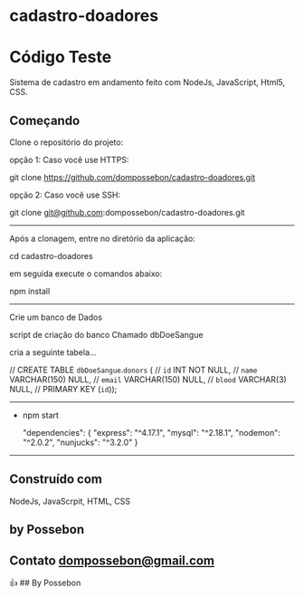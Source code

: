 # cadastro-doadores


# Código Teste

Sistema de cadastro em andamento feito com NodeJs, JavaScript, Html5, CSS.


## Começando

Clone o repositório do projeto:

opção 1: 
Caso você use HTTPS:

git clone https://github.com/dompossebon/cadastro-doadores.git

opção 2:
Caso você use SSH:

git clone git@github.com:dompossebon/cadastro-doadores.git

---------------------------------------------------------

Após a clonagem, entre no diretório da aplicação: 

cd cadastro-doadores

em seguida execute o comandos abaixo:

npm install


---------------------------------------------------------


Crie um banco de Dados

script de criação do banco Chamado dbDoeSangue

cria a seguinte tabela...

// CREATE TABLE `dbDoeSangue`.`donors` (
//     `id` INT NOT NULL,
//     `name` VARCHAR(150) NULL,
//     `email` VARCHAR(150) NULL,
//     `blood` VARCHAR(3) NULL,
//     PRIMARY KEY (`id`));


---------------------------------------------------------


- npm start



  "dependencies": {
    "express": "^4.17.1",
    "mysql": "^2.18.1",
    "nodemon": "^2.0.2",
    "nunjucks": "^3.2.0"
  }


---------------------------------------------------------


## Construído com
NodeJs, JavaScrpit, HTML, CSS


## by Possebon 
## Contato dompossebon@gmail.com

:+1: ## By Possebon






